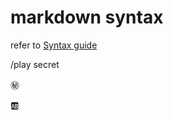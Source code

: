 # markdown syntax


refer to [Syntax guide](https://guides.github.com/features/mastering-markdown/)

/play secret

:secret:

:ab:
